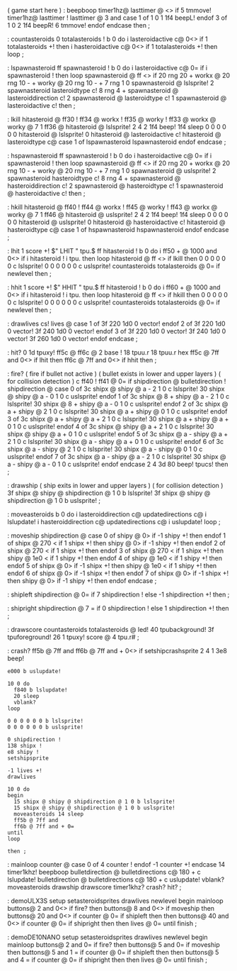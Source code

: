 ( game start here )
: beepboop
  timer1hz@ lasttimer @ <> if
    5 tmmove!
    timer1hz@ lasttimer !
    lasttimer @ 3 and
    case
      1 of
        1 0 1 1f4 beepL!
      endof
      3 of
        1 0 2 1f4 beepR!
        6 tmmove!
      endof
    endcase
  then ;

: countasteroids
  0 totalasteroids !
  b 0 do
    i lasteroidactive c@ 0<> if
      1 totalasteroids +! then
    i hasteroidactive c@ 0<> if
      1 totalasteroids +! then
  loop ;

: lspawnasteroid
  ff spawnasteroid !
  b 0 do
    i lasteroidactive c@ 0= if
      i spawnasteroid ! then
  loop
  spawnasteroid @ ff <> if
    20 rng 20 +
    workx @ 20 rng 10 - +
    worky @ 20 rng 10 - +
    7 rng
    1 0 spawnasteroid @ lslsprite!
    2 spawnasteroid lasteroidtype c!
    8 rng 4 + spawnasteroid @ lasteroiddirection c!
    2 spawnasteroid @ lasteroidtype c!
    1 spawnasteroid @ lasteroidactive c! then ;

: lkill
  hitasteroid @ ff30 !
  ff34 @ workx !
  ff35 @ worky !
  ff33 @ workx @ worky @ 7 1 ff36 @
  hitasteroid @ lslsprite!
  2 4 2 1f4 beep! 1f4 sleep
  0 0 0 0 0 0 hitasteroid @ lslsprite!
  0 hitasteroid @ lasteroidactive c!
  hitasteroid @ lasteroidtype c@
  case
    1 of
      lspawnasteroid
      lspawnasteroid
    endof
  endcase ;

: hspawnasteroid
  ff spawnasteroid !
  b 0 do
    i hasteroidactive c@ 0= if
      i spawnasteroid ! then
  loop
  spawnasteroid @ ff <> if
    20 rng 20 +
    workx @ 20 rng 10 - +
    worky @ 20 rng 10 - +
    7 rng
    1 0 spawnasteroid @ uslsprite!
    2 spawnasteroid hasteroidtype c!
    8 rng 4 + spawnasteroid @ hasteroiddirection c!
    2 spawnasteroid @ hasteroidtype c!
    1 spawnasteroid @ hasteroidactive c! then ;

: hkill
  hitasteroid @ ff40 !
  ff44 @ workx !
  ff45 @ worky !
  ff43 @ workx @ worky @ 7 1 ff46 @
  hitasteroid @ uslsprite!
  2 4 2 1f4 beep! 1f4 sleep
  0 0 0 0 0 0 hitasteroid @ uslsprite!
  0 hitasteroid @ hasteroidactive c!
  hitasteroid @ hasteroidtype c@
  case
    1 of
      hspawnasteroid
      hspawnasteroid
    endof
  endcase ;

: lhit
  1 score +!
  $" LHIT " tpu.$
  ff hitasteroid !
  b 0 do
    i ff50 + @ 1000 and 0<> if
      i hitasteroid !
      i tpu. then
  loop
  hitasteroid @ ff <> if
    lkill then
  0 0 0 0 0 0 c lslsprite!
  0 0 0 0 0 0 c uslsprite!
  countasteroids totalasteroids @
  0= if
    newlevel then ;

: hhit
  1 score +!
  $" HHIT " tpu.$
  ff hitasteroid !
  b 0 do
    i ff60 + @ 1000 and 0<> if
      i hitasteroid !
      i tpu. then
  loop
  hitasteroid @ ff <> if
    hkill then
  0 0 0 0 0 0 c lslsprite!
  0 0 0 0 0 0 c uslsprite!
  countasteroids totalasteroids @
  0= if
    newlevel then ;

: drawlives
  cs!
  lives @
  case
    1 of
      3f 220 1d0 0 vector!
    endof
    2 of
      3f 220 1d0 0 vector!
      3f 240 1d0 0 vector!
    endof
    3 of
      3f 220 1d0 0 vector!
      3f 240 1d0 0 vector!
      3f 260 1d0 0 vector!
    endof
  endcase ;


: hit?
  0 1d tpuxy!
  ff5c @ ff6c @ 2 base !
  18 tpuu.r 18 tpuu.r hex
  ff5c @ 7ff and 0<> if
    lhit then
  ff6c @ 7ff and 0<> if
    hhit then ;

: fire?
  ( fire if bullet not active )
  ( bullet exists in lower and upper layers )
  ( for collision detection )
  c ff40 ! ff41 @ 0= if
    shipdirection @ bulletdirection !
    shipdirection @
    case
      0 of
        3c shipx @ shipy @ a - 2 1 0 c lslsprite!
        30 shipx @ shipy @ a - 0 1 0 c uslsprite!
      endof
      1 of
        3c shipx @ 8 + shipy @ a - 2 1 0 c lslsprite!
        30 shipx @ 8 + shipy @ a - 0 1 0 c uslsprite!
      endof
      2 of
        3c shipx @ a + shipy @ 2 1 0 c lslsprite!
        30 shipx @ a + shipy @ 0 1 0 c uslsprite!
      endof
      3 of
        3c shipx @ a + shipy @ a + 2 1 0 c lslsprite!
        30 shipx @ a + shipy @ a + 0 1 0 c uslsprite!
      endof
      4 of
        3c shipx @ shipy @ a + 2 1 0 c lslsprite!
        30 shipx @ shipy @ a + 0 1 0 c uslsprite!
      endof
      5 of
        3c shipx @ a - shipy @ a + 2 1 0 c lslsprite!
        30 shipx @ a - shipy @ a + 0 1 0 c uslsprite!
      endof
      6 of
        3c shipx @ a - shipy @ 2 1 0 c lslsprite!
        30 shipx @ a - shipy @ 0 1 0 c uslsprite!
      endof
      7 of
        3c shipx @ a - shipy @ a - 2 1 0 c lslsprite!
        30 shipx @ a - shipy @ a - 0 1 0 c uslsprite!
      endof
    endcase
    2 4 3d 80 beep! tpucs! then ;

: drawship
  ( ship exits in lower and upper layers )
  ( for collision detection )
  3f shipx @ shipy @ shipdirection @ 1 0 b lslsprite!
  3f shipx @ shipy @ shipdirection @ 1 0 b uslsprite! ;

: moveasteroids
  b 0 do
    i lasteroiddirection c@ updatedirections c@
    i lslupdate!
    i hasteroiddirection c@ updatedirections c@
    i uslupdate!
  loop ;

: moveship
  shipdirection @
  case
    0 of
      shipy @ 0> if
        -1 shipy +! then
    endof
    1 of
      shipx @ 270 < if
        1 shipx +! then
      shipy @ 0> if
        -1 shipy +! then
    endof
    2 of
      shipx @ 270 < if
        1 shipx +! then
    endof
    3 of
      shipx @ 270 < if
        1 shipx +! then
      shipy @ 1e0 < if
        1 shipy +! then
    endof
    4 of
      shipy @ 1e0 < if
        1 shipy +! then
    endof
    5 of
      shipx @ 0> if
        -1 shipx +! then
      shipy @ 1e0 < if
        1 shipy +! then
    endof
    6 of
      shipx @ 0> if
        -1 shipx +! then
    endof
    7 of
      shipx @ 0> if
        -1 shipx +! then
      shipy @ 0> if
        -1 shipy +! then
    endof
  endcase ;

: shipleft
  shipdirection @ 0= if
    7 shipdirection !
    else -1 shipdirection +! then ;

: shipright
  shipdirection @ 7 = if
    0 shipdirection !
    else 1 shipdirection +! then ;

: drawscore
  countasteroids totalasteroids @ led!
  40 tpubackground!
  3f tpuforeground!
  26 1 tpuxy!
  score @ 4 tpu.r# ;

: crash?
  ff5b @ 7ff and
  ff6b @ 7ff and + 0<> if
    setshipcrashsprite
    2 4 1 3e8 beep!

    e000 b uslupdate!

    10 0 do
      f840 b lslupdate!
      20 sleep
      vblank?
    loop

    0 0 0 0 0 0 b lslsprite!
    0 0 0 0 0 0 b uslsprite!

    0 shipdirection !
    138 shipx !
    e8 shipy !
    setshipsprite

    -1 lives +!
    drawlives

    10 0 do
    begin
      15 shipx @ shipy @ shipdirection @ 1 0 b lslsprite!
      15 shipx @ shipy @ shipdirection @ 1 0 b uslsprite!
      moveasteroids 14 sleep
      ff5b @ 7ff and
      ff6b @ 7ff and + 0=
    until
    loop

    then ;


: mainloop
    counter @
    case
      0 of
        4 counter !
      endof
      -1 counter +!
    endcase
    14 timer1khz!
    beepboop
    bulletdirection @ bulletdirections c@ 180 +
      c lslupdate!
    bulletdirection @ bulletdirections c@ 180 +
      c uslupdate!
    vblank?
    moveasteroids drawship drawscore
    timer1khz?
    crash? hit? ;

: demoULX3S
  setup
  setasteroidsprites
  drawlives
  newlevel
  begin
    mainloop
    buttons@ 2 and 0<> if
      fire? then
    buttons@ 8 and 0<> if
      moveship then
    buttons@ 20 and 0<> if
      counter @ 0= if
      shipleft then then
    buttons@ 40 and 0<> if
      counter @ 0= if
      shipright then then
    lives @ 0=
  until finish ;

: demoDE10NANO
  setup
  setasteroidsprites
  drawlives
  newlevel
  begin
     mainloop
     buttons@ 2 and 0= if
      fire? then
    buttons@ 5 and 0= if
      moveship then
    buttons@ 5 and 1 = if
      counter @ 0= if
      shipleft then then
   buttons@ 5 and 4 = if
      counter @ 0= if
      shipright then then
   lives @ 0=
  until finish ;
